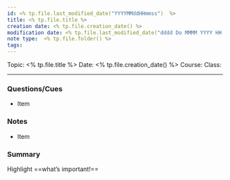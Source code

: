 ```yaml
---
id: <% tp.file.last_modified_date("YYYYMMddHHmmss")  %> 
title: <% tp.file.title %>
creation date: <% tp.file.creation_date() %> 
modification date: <% tp.file.last_modified_date("dddd Do MMMM YYYY HH:mm:ss") %>
note type:  <% tp.file.folder() %>
tags: 
---
```


Topic: <% tp.file.title %> 
Date: <% tp.file.creation_date() %> 
Course:
Class:

---

### Questions/Cues
- Item

### Notes
- Item

### Summary
Highlight ==what’s important!==

